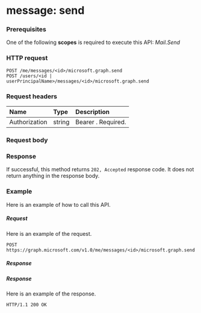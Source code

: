 # message: send


### Prerequisites
One of the following **scopes** is required to execute this API:
*Mail.Send*
### HTTP request
<!-- { "blockType": "ignored" } -->
```http
POST /me/messages/<id>/microsoft.graph.send
POST /users/<id | userPrincipalName>/messages/<id>/microsoft.graph.send
```
### Request headers
| Name       | Type | Description|
|:---------------|:--------|:----------|
| Authorization  | string  | Bearer <token>. Required. |

### Request body

### Response
If successful, this method returns `202, Accepted` response code. It does not return anything in the response body.

### Example
Here is an example of how to call this API.
##### Request
Here is an example of the request.
<!-- {
  "blockType": "request",
  "name": "message_send"
}-->
```http
POST https://graph.microsoft.com/v1.0/me/messages/<id>/microsoft.graph.send
```

##### Response
##### Response
Here is an example of the response.
<!-- {
  "blockType": "response",
  "truncated": true
} -->
```http
HTTP/1.1 200 OK
```

<!-- uuid: 8fcb5dbc-d5aa-4681-8e31-b001d5168d79
2015-10-25 14:57:30 UTC -->
<!-- {
  "type": "#page.annotation",
  "description": "message: send",
  "keywords": "",
  "section": "documentation",
  "tocPath": ""
}-->
